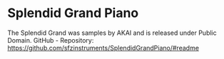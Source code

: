 # Splendid Grand Piano

The Splendid Grand was samples by AKAI and is released under Public Domain.
GitHub - Repository: https://github.com/sfzinstruments/SplendidGrandPiano/#readme